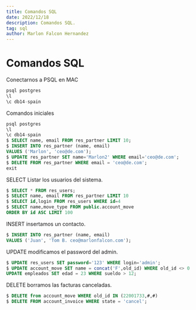```yaml
---
title: Comandos SQL
date: 2022/12/18
description: Comandos SQL.
tag: sql
author: Marlon Falcon Hernandez
---
```


# Comandos SQL

Conectarnos a PSQL en MAC

```sql
psql postgres
\l
\c db14-spain
```

Comandos iniciales

```sql
psql postgres
\l
\c db14-spain
$ SELECT name, email FROM res_partner LIMIT 10;
$ INSERT INTO res_partner (name, email)
VALUES ('Marlon', 'ceo@de.com');
$ UPDATE res_partner SET name='Marlon2' WHERE email='ceo@de.com';
$ DELETE FROM res_partner WHERE email = 'ceo@de.com';
exit
```

SELECT Listar los usuarios del sistema.

```sql
$ SELECT * FROM res_users;
$ SELECT name, email FROM res_partner LIMIT 10
$ SELECT id,login FROM res_users WHERE id=4
$ SELECT name,move_type FROM public.account_move
ORDER BY id ASC LIMIT 100
```


INSERT insertamos un contacto.

```sql
$ INSERT INTO res_partner (name, email)
VALUES ('Juan', 'Tom B. ceo@marlonfalcon.com');
```

UPDATE modificamos el password del admin.

```sql
$ UPDATE res_users SET password='123' WHERE login='admin';
$ UPDATE account_move SET name = concat('F',old_id) WHERE old_id <> 0
UPDATE empleados SET edad = 23 WHERE sueldo > 12;
```

DELETE borramos las facturas canceladas.
```sql
$ DELETE from account_move WHERE old_id IN (22001733,#,#)
$ DELETE FROM account_invoice WHERE state = 'cancel';
```
